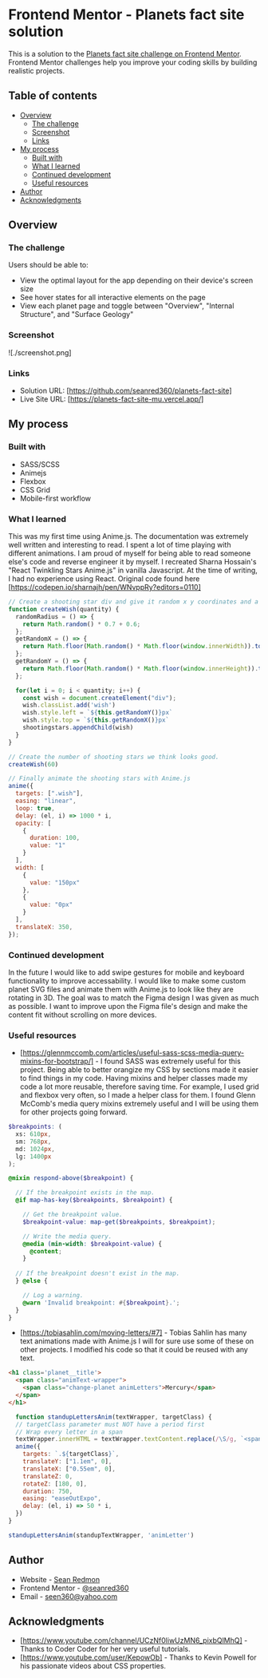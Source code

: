# Frontend Mentor - Planets fact site solution

This is a solution to the [Planets fact site challenge on Frontend Mentor](https://www.frontendmentor.io/challenges/planets-fact-site-gazqN8w_f). Frontend Mentor challenges help you improve your coding skills by building realistic projects. 

## Table of contents

- [Overview](#overview)
  - [The challenge](#the-challenge)
  - [Screenshot](#screenshot)
  - [Links](#links)
- [My process](#my-process)
  - [Built with](#built-with)
  - [What I learned](#what-i-learned)
  - [Continued development](#continued-development)
  - [Useful resources](#useful-resources)
- [Author](#author)
- [Acknowledgments](#acknowledgments)

## Overview

### The challenge

Users should be able to:

- View the optimal layout for the app depending on their device's screen size
- See hover states for all interactive elements on the page
- View each planet page and toggle between "Overview", "Internal Structure", and "Surface Geology"

### Screenshot

![./screenshot.png]

### Links

- Solution URL: [https://github.com/seanred360/planets-fact-site]
- Live Site URL: [https://planets-fact-site-mu.vercel.app/]

## My process

### Built with

- SASS/SCSS
- Animejs
- Flexbox
- CSS Grid
- Mobile-first workflow

### What I learned

This was my first time using Anime.js. The documentation was extremely well written and interesting to read. I spent a lot of time playing with different animations. I am proud of myself for being able to read someone else's code and reverse engineer it by myself. I recreated Sharna Hossain's "React Twinkling Stars Anime.js" in vanilla Javascript. At the time of writing, I had no experience using React. Original code found here [https://codepen.io/sharnajh/pen/WNvppRy?editors=0110]

```js
// Create a shooting star div and give it random x y coordinates and a random radius.
function createWish(quantity) {
  randomRadius = () => {
    return Math.random() * 0.7 + 0.6;
  };
  getRandomX = () => {
    return Math.floor(Math.random() * Math.floor(window.innerWidth)).toString();
  };
  getRandomY = () => {
    return Math.floor(Math.random() * Math.floor(window.innerHeight)).toString();
  };

  for(let i = 0; i < quantity; i++) {
    const wish = document.createElement("div");
    wish.classList.add('wish')
    wish.style.left = `${this.getRandomY()}px`
    wish.style.top = `${this.getRandomX()}px`
    shootingstars.appendChild(wish)
  }
}

// Create the number of shooting stars we think looks good.
createWish(60)

// Finally animate the shooting stars with Anime.js
anime({
  targets: [".wish"],
  easing: "linear",
  loop: true,
  delay: (el, i) => 1000 * i,
  opacity: [
    {
      duration: 100,
      value: "1"
    }
  ],
  width: [
    {
      value: "150px"
    },
    {
      value: "0px"
    }
  ],
  translateX: 350,
});
```

### Continued development

In the future I would like to add swipe gestures for mobile and keyboard functionality to improve accessability. I would like to make some custom planet SVG files and animate them with Anime.js to look like they are rotating in 3D. The goal was to match the Figma design I was given as much as possible. I want to improve upon the Figma file's design and make the content fit without scrolling on more devices. 

### Useful resources

- [https://glennmccomb.com/articles/useful-sass-scss-media-query-mixins-for-bootstrap/] - I found SASS was extremely useful for this project. Being able to better orangize my CSS by sections made it easier to find things in my code. Having mixins and helper classes made my code a lot more reusable, therefore saving time. For example, I used grid and flexbox very often, so I made a helper class for them. I found Glenn McComb's media query mixins extremely useful and I will be using them for other projects going forward.

```scss
$breakpoints: (
  xs: 610px,
  sm: 768px,
  md: 1024px,
  lg: 1400px
);

@mixin respond-above($breakpoint) {

  // If the breakpoint exists in the map.
  @if map-has-key($breakpoints, $breakpoint) {

    // Get the breakpoint value.
    $breakpoint-value: map-get($breakpoints, $breakpoint);

    // Write the media query.
    @media (min-width: $breakpoint-value) {
      @content;
    }
  
  // If the breakpoint doesn't exist in the map.
  } @else {

    // Log a warning.
    @warn 'Invalid breakpoint: #{$breakpoint}.';
  }
}
```

- [https://tobiasahlin.com/moving-letters/#7] - Tobias Sahlin has many text animations made with Anime.js I will for sure use some of these on other projects. I modified his code so that it could be reused with any text.

```html
<h1 class='planet__title'>
  <span class="animText-wrapper">
    <span class="change-planet animLetters">Mercury</span>
  </span>
</h1>
```
```js
  function standupLettersAnim(textWrapper, targetClass) {
  // targetClass parameter must NOT have a period first
  // Wrap every letter in a span
  textWrapper.innerHTML = textWrapper.textContent.replace(/\S/g, `<span class="${targetClass}">$&</span>`);
  anime({
    targets: `.${targetClass}`,
    translateY: ["1.1em", 0],
    translateX: ["0.55em", 0],
    translateZ: 0,
    rotateZ: [180, 0],
    duration: 750,
    easing: "easeOutExpo",
    delay: (el, i) => 50 * i,
  })
}

standupLettersAnim(standupTextWrapper, 'animLetter')
```

## Author

- Website - [Sean Redmon](https://github.com/seanred360)
- Frontend Mentor - [@seanred360](https://www.frontendmentor.io/profile/seanred360)
- Email - [seen360@yahoo.com](seen360@yahoo.com)

## Acknowledgments

- [https://www.youtube.com/channel/UCzNf0liwUzMN6_pixbQlMhQ] - Thanks to Coder Coder for her very useful tutorials.
- [https://www.youtube.com/user/KepowOb] - Thanks to Kevin Powell for his passionate videos about CSS properties.